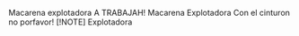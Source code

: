 Macarena explotadora
A TRABAJAH!
Macarena Explotadora
Con el cinturon no porfavor!
[!NOTE]
Explotadora
